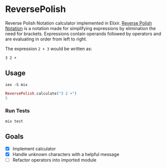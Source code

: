 # ReversePolish

Reverse Polish Notation calculator implemented in Elixir. [Reverse Polish Notation](https://en.wikipedia.org/wiki/Reverse_Polish_notation#Explanation) is a notation made for simplifying expressions by elimination the need for brackets. Expressions contain operands followed by operators and are evaluating in order from left to right. 

The expression `2 + 3` would be written as:

```
3 2 +
```

## Usage

```shell
iex -S mix
```

```elixir
ReversePolish.calculate("3 2 +")
5
```

### Run Tests

```shell
mix test
```

## Goals

- [X] Implement calculator
- [X] Handle unknown characters with a helpful message
- [ ] Refactor operators into imported module
